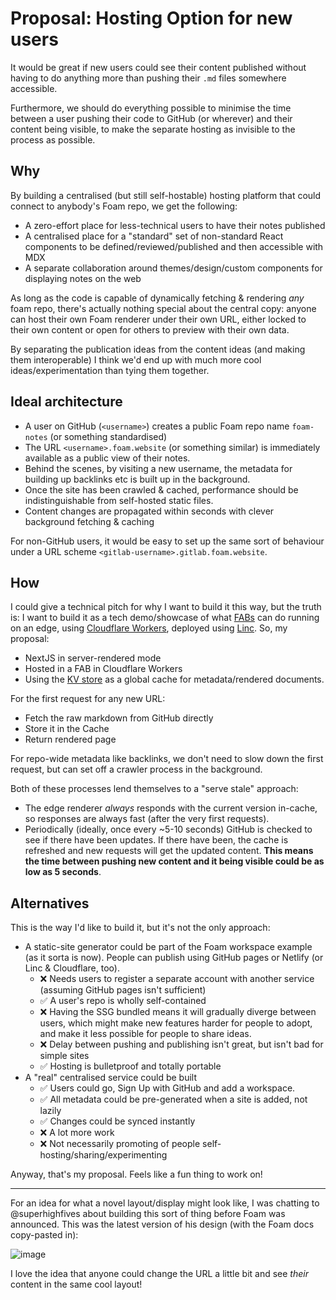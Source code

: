 # Proposal: Hosting Option for new users

It would be great if new users could see their content published without having to do anything more than pushing their `.md` files somewhere accessible.

Furthermore, we should do everything possible to minimise the time between a user pushing their code to GitHub (or wherever) and their content being visible, to make the separate hosting as invisible to the process as possible.

## Why

By building a centralised (but still self-hostable) hosting platform that could connect to anybody's Foam repo, we get the following:

* A zero-effort place for less-technical users to have their notes published
* A centralised place for a "standard" set of non-standard React components to be defined/reviewed/published and then accessible with MDX
* A separate collaboration around themes/design/custom components for displaying notes on the web

As long as the code is capable of dynamically fetching & rendering _any_ foam repo, there's actually nothing special about the central copy: anyone can host their own Foam renderer under their own URL, either locked to their own content or open for others to preview with their own data.

By separating the publication ideas from the content ideas (and making them interoperable) I think we'd end up with much more cool ideas/experimentation than tying them together.

## Ideal architecture

* A user on GitHub (`<username>`) creates a public Foam repo name `foam-notes` (or something standardised)
* The URL `<username>.foam.website` (or something similar) is immediately available as a public view of their notes.
* Behind the scenes, by visiting a new username, the metadata for building up backlinks etc is built up in the background.
* Once the site has been crawled & cached, performance should be indistinguishable from self-hosted static files.
* Content changes are propagated within seconds with clever background fetching & caching

For non-GitHub users, it would be easy to set up the same sort of behaviour under a URL scheme `<gitlab-username>.gitlab.foam.website`.

## How

I could give a technical pitch for why I want to build it this way, but the truth is: I want to build it as a tech demo/showcase of what [FABs](https://fab.dev) can do running on an edge, using [Cloudflare Workers](https://workers.dev), deployed using [Linc](https://linc.sh). So, my proposal:

* NextJS in server-rendered mode
* Hosted in a FAB in Cloudflare Workers
* Using the [KV store](https://developers.cloudflare.com/workers/reference/storage) as a global cache for metadata/rendered documents.

For the first request for any new URL:

* Fetch the raw markdown from GitHub directly
* Store it in the Cache
* Return rendered page

For repo-wide metadata like backlinks, we don't need to slow down the first request, but can set off a crawler process in the background.

Both of these processes lend themselves to a "serve stale" approach:

* The edge renderer _always_ responds with the current version in-cache, so responses are always fast (after the very first requests).
* Periodically (ideally, once every ~5-10 seconds) GitHub is checked to see if there have been updates. If there have been, the cache is refreshed and new requests will get the updated content. **This means the time between pushing new content and it being visible could be as low as 5 seconds**.

## Alternatives

This is the way I'd like to build it, but it's not the only approach:

* A static-site generator could be part of the Foam workspace example (as it sorta is now). People can publish using GitHub pages or Netlify (or Linc & Cloudflare, too).
	* ❌ Needs users to register a separate account with another service (assuming GitHub pages isn't sufficient)
	* ✅ A user's repo is wholly self-contained
	* ❌ Having the SSG bundled means it will gradually diverge between users, which might make new features harder for people to adopt, and make it less possible for people to share ideas.
	* ❌ Delay between pushing and publishing isn't great, but isn't bad for simple sites
	* ✅ Hosting is bulletproof and totally portable
* A "real" centralised service could be built
	* ✅ Users could go, Sign Up with GitHub and add a workspace.
	* ✅ All metadata could be pre-generated when a site is added, not lazily
	* ✅ Changes could be synced instantly
	* ❌ A lot more work
	* ❌ Not necessarily promoting of people self-hosting/sharing/experimenting

Anyway, that's my proposal. Feels like a fun thing to work on!

---

For an idea for what a novel layout/display might look like, I was chatting to @superhighfives about building this sort of thing before Foam was announced. This was the latest version of his design (with the Foam docs copy-pasted in):

![image](https://user-images.githubusercontent.com/23264/87569351-e7026080-c6be-11ea-97fb-4508df07c958.png)

I love the idea that anyone could change the URL a little bit and see _their_ content in the same cool layout!
